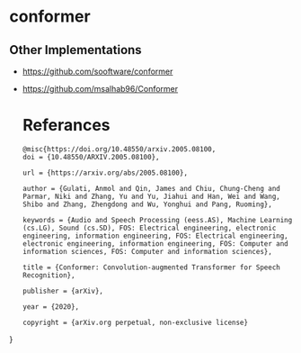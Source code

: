 # conformer


## Other Implementations
- https://github.com/sooftware/conformer
- https://github.com/msalhab96/Conformer




  # Referances
  ```
  @misc{https://doi.org/10.48550/arxiv.2005.08100,
  doi = {10.48550/ARXIV.2005.08100},
  
  url = {https://arxiv.org/abs/2005.08100},
  
  author = {Gulati, Anmol and Qin, James and Chiu, Chung-Cheng and Parmar, Niki and Zhang, Yu and Yu, Jiahui and Han, Wei and Wang, Shibo and Zhang, Zhengdong and Wu, Yonghui and Pang, Ruoming},
  
  keywords = {Audio and Speech Processing (eess.AS), Machine Learning (cs.LG), Sound (cs.SD), FOS: Electrical engineering, electronic engineering, information engineering, FOS: Electrical engineering, electronic engineering, information engineering, FOS: Computer and information sciences, FOS: Computer and information sciences},
  
  title = {Conformer: Convolution-augmented Transformer for Speech Recognition},
  
  publisher = {arXiv},
  
  year = {2020},
  
  copyright = {arXiv.org perpetual, non-exclusive license}
}

  ```
  
